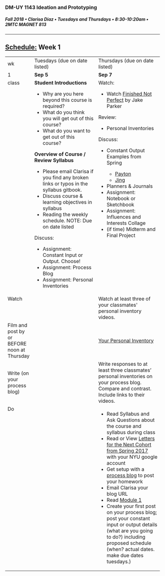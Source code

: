 ### DM-UY 1143 Ideation and Prototyping
##### Fall 2018 • Clarisa Diaz • Tuesdays and Thursdays • 8:30-10:20am • 2MTC MAGNET 813

---
## [Schedule:](schedule.md) Week 1


<table>
<tr>
<td>wk</td>
<td>Tuesdays (due on date listed)</td>
<td>Thursdays (due on date listed)</td>
</tr>
<tr>
  <td valign="top">1</td>
  <td valign="top" width="48%"><strong>Sep 5</strong></td>
  <td valign="top" width="48%"><strong>Sep 7</strong></td>
</tr>
<tr>
<td valign="top">class</td>
<td valign="top">
<strong>Student Introductions</strong><br>
<ul>
<li>Why are you here beyond this course is required?</li>
<li>What do you think you will get out of this course?</li>
<li>What do you want to get out of this course?</li>
</ul>
<strong>Overview of Course / Review Syllabus</strong>
<ul>
 <li>Please email Clarisa if you find any broken links or typos in the syllabus gitbook.</li>
 <li>Discuss course &amp; learning objectives in syllabus</li>
 <li>Reading the weekly schedule. NOTE: Due on date listed</li>
</ul>
Discuss:
<ul>
<li>Assignment: Constant Input or Output. Choose!</li>
<li>Assignment: Process Blog</li>
<li>Assignment: Personal Inventories</li>

</ul>
</td>

<!-- 2nd column class -->
<td valign="top" width="48%">
Watch:
<ul>
  <li>Watch <a target="_blank" href="https://www.youtube.com/watch?v=lRtV-ugIT0k">Finished Not Perfect</a> by Jake Parker</li>
</ul>

Review:
<ul>
  <li>Personal Inventories</li>
</ul>

Discuss:
<ul>
  <li>Constant Output Examples from Spring</li>
  <ul>
  <li><a href="https://paytonmeyer-process.tumblr.com/" target="_blank">Payton</a></li>
  <li><a href="https://jinghuangideation.tumblr.com/tagged/Discovery-log" target="_blank">Jing</a></li>
  </ul>
  <li>Planners &amp; Journals</li>
  <li>Assignment: Notebook or Sketchbook</li>
  <li>Assignment: Influences and Interests Collage</li>
  <li>(if time) Midterm and Final Project</li>
</ul>
</td>
 
</tr>

<!-- watch -->
<tr>
  <td valign="top">Watch</td>
  <td></td>
  <td>Watch at least three of your classmates' personal inventory videos.</td> 
</tr>


<!-- film -->
<tr>
<td>Film and post by or BEFORE noon at Thursday</td>
<td></td>
<td><a href="personal_inventory.md">Your Personal Inventory</a></td>
</tr>

<!-- write -->
<tr>
<td>Write (on your process blog)</td>
<td></td>
<td>Write responses to at least three classmates’ personal inventories on your process blog. Compare and contrast. Include links to their videos.</td>
</tr>

<!-- do -->
<tr>
  <td valign="top">Do</td>
  <td valign="top"><ul>
  </ul></td>
  <td valign="top">
  <ul>
  <li>Read Syllabus and Ask Questions about the course and syllabus during class</li>
  <li>Read or View <a href="https://drive.google.com/open?id=0B3GbS-Wqk2AHODlPWXVQWkFBNGM"  target="_blank">Letters for the Next Cohort from Spring 2017</a> with your NYU google account</li>
  <li>Get setup with a <a href="process_website.md" target="_blank">process blog</a> to post your homework</li>
  <li>Email Clarisa your blog URL</li>
  <li>Read <a href="http://teaching.polishedsolid.com/ip/mod1/content/index.html" target="_blank">Module 1</a></li>
  <li>Create your first post on your process blog; post your constant input or output details (what are you going to do?) including proposed schedule (when? actual dates. make due dates tuesdays.)</li>
  </td>
</table>

